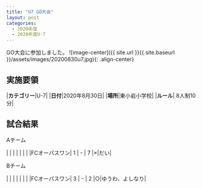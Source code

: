 ```yaml
---
title: "U7 GO大会"
layout: post
categories:
  - 2020年度
  - 2020年度U-7
---
```


GO大会に参加しました。
![image-center]({{ site.url }}{{ site.baseurl }}/assets/images/20200830u7.jpg){: .align-center}


## 実施要領

|**カテゴリー**|U-7|
|**日付**|2020年8月30日|
|**場所**|東小岩小学校|
|**ルール**| 8人制10分|

## 試合結果

Aチーム

|            |   |   |   |   |   |
|FCオーパスワン| 1 | - | 7 |×|だい|


Bチーム

|     |   |   |   |   |   |
|FCオーパスワン| 3 | - | 2 |○|ゆうわ、よしなり|
